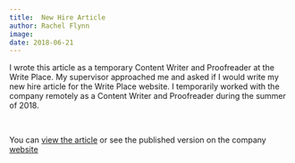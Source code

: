 ```yaml
---
title:  New Hire Article
author: Rachel Flynn
image: 
date: 2018-06-21   
---
```



I wrote this article as a temporary Content Writer and Proofreader at the Write Place. My supervisor approached me and asked if I would write my new hire article for the Write Place website. I temporarily worked with the company remotely as a Content Writer and Proofreader during the summer of 2018. 
  
<br>

You can <a href="documentsfolder1/The Write Place Article.pdf" target="_blank">view the article</a> or see the published version on the company [website](https://thewriteplace.biz/the-write-place-flynn/)
